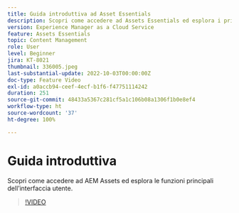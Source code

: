 ```yaml
---
title: Guida introduttiva ad Asset Essentials
description: Scopri come accedere ad Assets Essentials ed esplora i principali facet dell’interfaccia utente.
version: Experience Manager as a Cloud Service
feature: Assets Essentials
topic: Content Management
role: User
level: Beginner
jira: KT-8021
thumbnail: 336005.jpeg
last-substantial-update: 2022-10-03T00:00:00Z
doc-type: Feature Video
exl-id: a0accb94-ceef-4ecf-b1f6-f47751114242
duration: 251
source-git-commit: 48433a5367c281cf5a1c106b08a1306f1b0e8ef4
workflow-type: ht
source-wordcount: '37'
ht-degree: 100%

---
```


# Guida introduttiva

Scopri come accedere ad AEM Assets ed esplora le funzioni principali dell’interfaccia utente.

>[!VIDEO](https://video.tv.adobe.com/v/336005?quality=12&learn=on)
